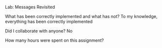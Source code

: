Lab: Messages Revisited

What has been correctly implemented and what has not? 
To my knowledge, everything has been correctly implemented

Did I collaborate with anyone? 
No

How many hours were spent on this assignment? 
